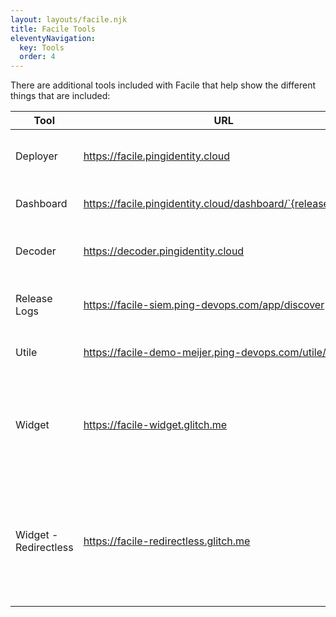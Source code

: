 ```yaml
---
layout: layouts/facile.njk
title: Facile Tools
eleventyNavigation:
  key: Tools
  order: 4
---
```


There are additional tools included with Facile that help show the different things that are included:

| Tool | URL | Description |
| --- | --- | --- |
| Deployer | https://facile.pingidentity.cloud | Automatic \ Bespoke deployment tool |
| Dashboard | https://facile.pingidentity.cloud/dashboard/`{releaseName}` | User-focused page |
| Decoder | https://decoder.pingidentity.cloud | In-line Token \ Header decoder |
| Release Logs | https://facile-siem.ping-devops.com/app/discover | ELK instance doing log aggregation |
| Utile | https://facile-demo-meijer.ping-devops.com/utile/ | Directory REST API tool |
| Widget | https://facile-widget.glitch.me | Simple HTML page showing the PF AuthN Widget - easy to remix and brand | 
| Widget - Redirectless | https://facile-redirectless.glitch.me | Simple HTML page showing the PF AuthN Widget doing Redirectless - easy to remix and brand | 
